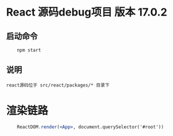 <!--
 * @Author: chaochao
 * @Date: 2021-03-24 11:31:23
 * @LastEditTime: 2021-03-26 10:56:11
-->
# React 源码debug项目 版本 17.0.2

## 启动命令
```
    npm start
```
## 说明
    react源码位于 src/react/packages/* 目录下

# 渲染链路
```jsx
    ReactDOM.render(<App>, document.querySelector('#root'))
```
